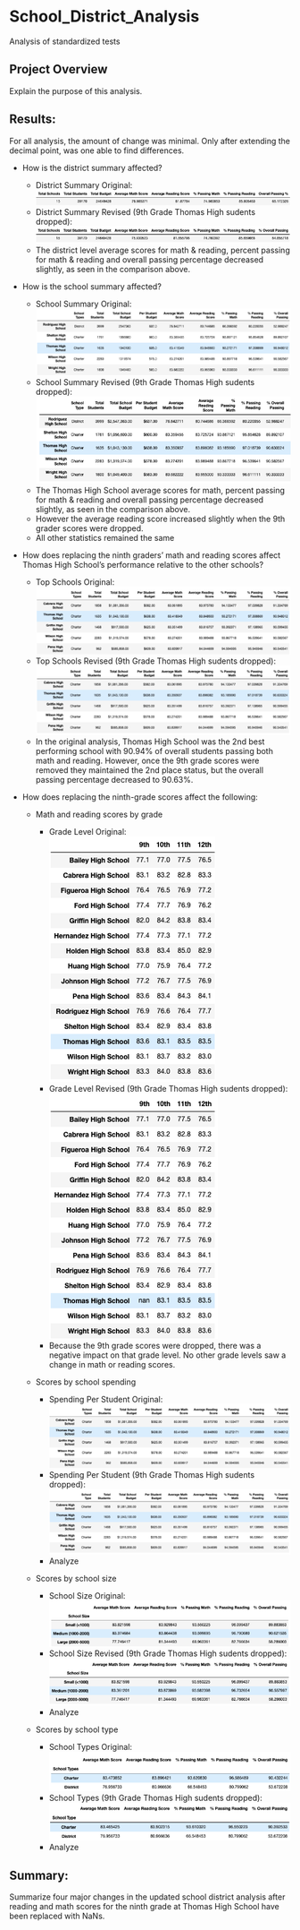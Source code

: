 # School_District_Analysis
Analysis of standardized tests

## Project Overview 
Explain the purpose of this analysis.

## Results: 
For all analysis, the amount of change was minimal. Only after extending the decimal point, was one able to find differences.

* How is the district summary affected?
    * District Summary Original:
    ![School Summary Original](https://github.com/krockway/School_District_Analysis/blob/main/Analysis/DistrictSummary.png)
    * District Summary Revised (9th Grade Thomas High sudents dropped):
    ![District Summary Revised](https://github.com/krockway/School_District_Analysis/blob/main/Analysis/DistrictSummary_Revised.png)
    * The district level average scores for math & reading, percent passing for math & reading and overall passing percentage decreased slightly, as seen in the comparison above. 

* How is the school summary affected?
    * School Summary Original:
    ![School Summary Original](https://github.com/krockway/School_District_Analysis/blob/main/Analysis/SchoolSummary.png)
    * School Summary Revised (9th Grade Thomas High sudents dropped):
    ![School Summary Revised](https://github.com/krockway/School_District_Analysis/blob/main/Analysis/SchoolSummary_Revised.png)
    * The Thomas High School average scores for math, percent passing for math & reading and overall passing percentage decreased slightly, as seen in the comparison above. 
    * However the average reading score increased slightly when the 9th grader scores were dropped.
    * All other statistics remained the same

* How does replacing the ninth graders’ math and reading scores affect Thomas High School’s performance relative to the other schools?
    * Top Schools Original:
    ![Top Schools Original](https://github.com/krockway/School_District_Analysis/blob/main/Analysis/TopSchool.png)
    * Top Schools Revised (9th Grade Thomas High sudents dropped):
    ![Top Schools Revised](https://github.com/krockway/School_District_Analysis/blob/main/Analysis/TopSchool_Revised.png)
    * In the original analysis, Thomas High School was the 2nd best performing school with 90.94% of overall students passing both math and reading. However, once the 9th grade scores were removed they maintained the 2nd place status, but the overall passing percentage decreased to 90.63%.

* How does replacing the ninth-grade scores affect the following:
    * Math and reading scores by grade
        * Grade Level Original:
            ![Grade Level Original](https://github.com/krockway/School_District_Analysis/blob/main/Analysis/ByGrade.png)
        * Grade Level Revised (9th Grade Thomas High sudents dropped):
            ![Grade Level Revised](https://github.com/krockway/School_District_Analysis/blob/main/Analysis/ByGrade_Revised.png)
        * Because the 9th grade scores were dropped, there was a negative impact on that grade level. No other grade levels saw a change in math or reading scores.
    
    * Scores by school spending
        * Spending Per Student Original:
    ![Spending Per Student Original](https://github.com/krockway/School_District_Analysis/blob/main/Analysis/TopSchool.png)
        * Spending Per Student (9th Grade Thomas High sudents dropped):
    ![Spending Per Student Revised](https://github.com/krockway/School_District_Analysis/blob/main/Analysis/TopSchool_Revised.png)
        * Analyze

    * Scores by school size
        * School Size Original:
    ![School Size Original](https://github.com/krockway/School_District_Analysis/blob/main/Analysis/Size.png)
        * School Size Revised (9th Grade Thomas High sudents dropped):
    ![School Size Revised](https://github.com/krockway/School_District_Analysis/blob/main/Analysis/Size_Revised.png)
        * Analyze
    
    * Scores by school type
        * School Types Original:
    ![School Types Original](https://github.com/krockway/School_District_Analysis/blob/main/Analysis/Type.png)
        * School Types (9th Grade Thomas High sudents dropped): ![School Types Revised](https://github.com/krockway/School_District_Analysis/blob/main/Analysis/Type_Revised.png)
        * Analyze

## Summary: 
Summarize four major changes in the updated school district analysis after reading and math scores for the ninth grade at Thomas High School have been replaced with NaNs.